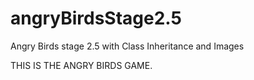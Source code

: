 # angryBirdsStage2.5
Angry Birds stage 2.5 with Class Inheritance and Images

THIS IS THE ANGRY BIRDS GAME.


